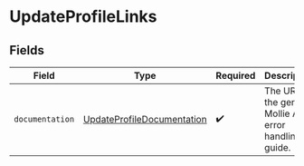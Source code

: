 # UpdateProfileLinks


## Fields

| Field                                                                           | Type                                                                            | Required                                                                        | Description                                                                     |
| ------------------------------------------------------------------------------- | ------------------------------------------------------------------------------- | ------------------------------------------------------------------------------- | ------------------------------------------------------------------------------- |
| `documentation`                                                                 | [UpdateProfileDocumentation](../../models/errors/UpdateProfileDocumentation.md) | :heavy_check_mark:                                                              | The URL to the generic Mollie API error handling guide.                         |